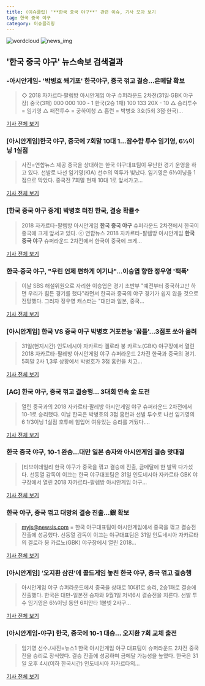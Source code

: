 ```yaml
---
title: (이슈클립) '**한국 중국 야구**' 관련 이슈, 기사 모아 보기
tag: 한국 중국 야구
category: 이슈클리핑
---
```

![wordcloud](https://s3.ap-northeast-2.amazonaws.com/lyrics101-wordcloud/2018-08-31-1535710405.png)
![news_img](https://user-images.githubusercontent.com/42597476/44507050-1206f400-a6e4-11e8-8d98-7ffbfebb353f.png)
## **'**한국 중국 야구**'** 뉴스속보 검색결과
### -아시안게임- '박병호 쐐기포' 한국야구, 중국 꺾고 결승…은메달 확보

>◇ 2018 자카르타·팔렘방 아시안게임 야구 슈퍼라운드 2차전(31일·GBK 야구장) 중국(3패) 000 000 100 - 1 한국(2승 1패) 100 133 20X - 10 △ 승리투수 = 임기영 △ 패전투수 = 궁하이청 △ 홈런 = 박병호 3호(5회 3점·한국)...

<a href="http://app.yonhapnews.co.kr/YNA/Basic/SNS/r.aspx?c=AKR20180831170900007&did=1195m" target="_blank">기사 전체 보기</a>

### [아시안게임]한국 야구, 중국에 7회말 10대 1…잠수함 투수 임기영, 6⅓이닝 1실점

>사진=연합뉴스 제공 중국을 상대하는 한국 야구대표팀이 무난한 경기 운영을 하고 있다. 선발로 나선 임기영(KIA) 선수의 역투가 빛났다. 임기영은 6⅓이닝을 1점으로 막았다. 중국전 7회말 현재 10대 1로 앞서가고...

<a href="http://www.newsway.co.kr/news/view?tp=1&ud=2018083118181724609" target="_blank">기사 전체 보기</a>

### [**한국 중국 야구** 중계] 박병호 터진 한국, 결승 확률↑

>2018 자카르타-팔렘방 아시안게임 **한국 중국 야구** 슈퍼라운드 2차전에서 한국이 중국에 크게 앞서고 있다. ⓒ 연합뉴스 2018 자카르타-팔렘방 아시안게임 **한국 중국 야구** 슈퍼라운드 2차전에서 한국이 중국에 크게...

<a href="http://www.dailian.co.kr/news/view/736497/?sc=naver" target="_blank">기사 전체 보기</a>

### 한국·중국 야구, "우린 언제 편하게 이기나"…이승엽 향한 정우영 '팩폭'

>이날 SBS 해설위원으로 자리한 이승엽은 경기 초반부 "예전부터 중국하고만 하면 우리가 힘든 경기를 했다"라면서 한국과 중국의 야구 경기가 쉽지 않을 것으로 전망했다. 그러자 정우영 캐스터는 "대만과 일본, 중국...

<a href="http://viewers.heraldcorp.com/news/articleView.html?idxno=19014" target="_blank">기사 전체 보기</a>

### [아시안게임] 한국 VS 중국 야구 박병호 거포본능 '꿈틀'…3점포 쏘아 올려

>31일(현지시간) 인도네시아 자카르타 겔로라 붕 카르노(GBK) 야구장에서 열린 2018 자카르타-팔레방 아시안게임 야구 슈퍼라운드 2차전 한국과 중국의 경기. 5회말 2사 1,3루 상황에서 박병호가 3점 홈런을 치고...

<a href="http://news.hankyung.com/article/201808319206H" target="_blank">기사 전체 보기</a>

### [AG] 한국 야구, 중국 꺾고 결승행… 3대회 연속 金 도전

>열린 중국과의 2018 자카르타·팔레방 아시안게임 야구 슈퍼라운드 2차전에서 10-1로 승리했다. 이날 한국은 박병호의 3점 홈런과 선발 투수로 나선 임기영의 6 1/3이닝 1실점 호투에 힘입어 여유있는 승리를 거뒀다....

<a href="http://sports.donga.com/3/all/20180831/91775363/1" target="_blank">기사 전체 보기</a>

### **한국 중국 야구**, 10-1 완승…대만 일본 승자와 아시안게임 결승 맞대결

>[티브이데일리 한국 야구가 중국을 꺾고 결승에 진출, 금메달에 한 발짝 다가섰다. 선동열 감독이 이끄는 한국 야구대표팀은 31일 인도네시아 자카르타 GBK 야구장에서 열린 2018 자카르타-팔렘방 아시안게임 야구...

<a href="http://tvdaily.asiae.co.kr/read.php3?aid=15357089701390795002" target="_blank">기사 전체 보기</a>

### 한국 야구, 중국 꺾고 대망의 결승 진출…銀 확보

>myjs@newsis.com = 한국 야구대표팀이 아시안게임에서 중국을 꺾고 결승전 진출에 성공했다. 선동열 감독이 이끄는 야구대표팀은 31일 인도네시아 자카르타의 겔로라 붕 카르노(GBK) 야구장에서 열린 2018...

<a href="http://www.newsis.com/view/?id=NISX20180831_0000406320&cID=10502&pID=10500" target="_blank">기사 전체 보기</a>

### [아시안게임] ‘오지환 삼진’에 콜드게임 놓친 한국 야구, 중국 꺾고 결승행

>아시안게임 야구 슈퍼라운드에서 중국을 상대로 10대1로 승리, 2승1패로 결승에 진출했다. 한국은 대만-일본전 승자와 9월1일 저녁6시 결승전을 치른다. 선발 투수 임기영은 6⅓이닝 동안 6피안타 1볼넷 2사구...

<a href="http://www.newspim.com/news/view/20180831000435" target="_blank">기사 전체 보기</a>

### [아시안게임-야구] 한국, 중국에 10-1 대승… 오지환 7회 교체 출전

>임기영 선수./사진=뉴스1 한국 아시안게임 야구 대표팀이 슈퍼라운드 2차전 중국전을 승리로 장식했다. 결승 진출에 성공하며 금메달 가능성을 높였다. 한국은 31일 오후 4시(이하 한국시간) 인도네시아 자카르타의...

<a href="http://moneys.mt.co.kr/news/mwView.php?no=2018083118568068095" target="_blank">기사 전체 보기</a>


